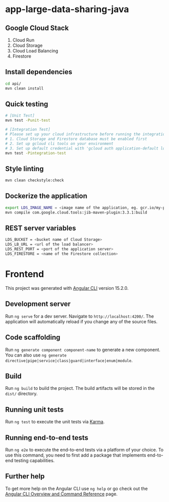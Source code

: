 # app-large-data-sharing-java

## Google Cloud Stack
1. Cloud Run
2. Cloud Storage
3. Cloud Load Balancing
4. Firestore

## Install dependencies
```bash
cd api/
mvn clean install
```

## Quick testing
```bash
# [Unit Test]
mvn test -Punit-test

# [Integration Test]
# Please set up your cloud infrastructure before running the integration test
# 1. Cloud Storage and Firestore database must be enabled first
# 2. Set up gcloud cli tools on your environment
# 3. Set up default credential with 'gcloud auth application-default login'
mvn test -Pintegration-test
```

## Style linting
```bash
mvn clean checkstyle:check
```

## Dockerize the application
```bash
export LDS_IMAGE_NAME = <image name of the application, eg. gcr.io/my-project/my-application>
mvn compile com.google.cloud.tools:jib-maven-plugin:3.3.1:build
```

## REST server variables
```bash
LDS_BUCKET = <bucket name of Cloud Storage>
LDS_LB_URL = <url of the load balancer>
LDS_REST_PORT = <port of the application server>
LDS_FIRESTORE = <name of the Firestore collection>
```


# Frontend

This project was generated with [Angular CLI](https://github.com/angular/angular-cli) version 15.2.0.

## Development server

Run `ng serve` for a dev server. Navigate to `http://localhost:4200/`. The application will automatically reload if you change any of the source files.

## Code scaffolding

Run `ng generate component component-name` to generate a new component. You can also use `ng generate directive|pipe|service|class|guard|interface|enum|module`.

## Build

Run `ng build` to build the project. The build artifacts will be stored in the `dist/` directory.

## Running unit tests

Run `ng test` to execute the unit tests via [Karma](https://karma-runner.github.io).

## Running end-to-end tests

Run `ng e2e` to execute the end-to-end tests via a platform of your choice. To use this command, you need to first add a package that implements end-to-end testing capabilities.

## Further help

To get more help on the Angular CLI use `ng help` or go check out the [Angular CLI Overview and Command Reference](https://angular.io/cli) page.

